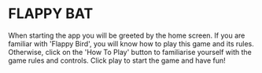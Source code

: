 # FLAPPY BAT

When starting the app you will be greeted by the home screen. If you are familiar with 'Flappy Bird', you will know how to play this game and its rules. Otherwise, click on the 'How To Play' button to familiarise yourself with the game rules and controls. Click play to start the game and have fun!
